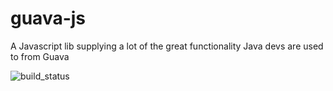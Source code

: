 # guava-js
A Javascript lib supplying a lot of the great functionality Java devs are used to from Guava

![build_status](https://api.travis-ci.org/nerdynick/guava-js.svg "Build Status")
